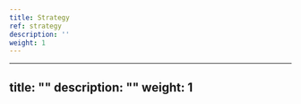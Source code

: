 ```yaml
---
title: Strategy
ref: strategy
description: ''
weight: 1
---
```

---
title: ""
description: ""
weight: 1
---